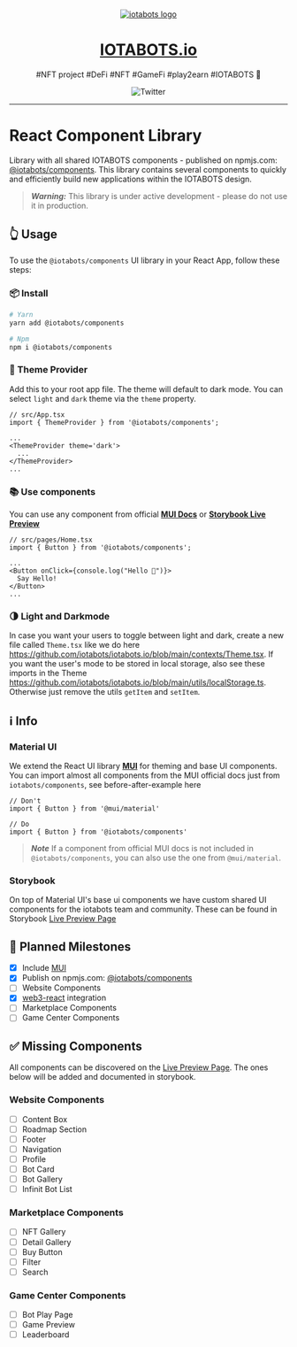 <p align="center">
  <br>
  <a href="https://iotabots.io">
     <img
      alt="iotabots logo"
      src="https://pbs.twimg.com/profile_banners/1453664485063933965/1635716136/1500x500"
    />
  </a>
</p>

<h1 align="center"><a href="https://iotabots.io">IOTABOTS.io</a></h1>

<p align="center">#NFT project #DeFi #NFT #GameFi #play2earn #IOTABOTS 🤖</p>

<p align="center">
  <a href="https://twitter.com/iotabots" style="text-decoration:none;"><img src="https://img.shields.io/twitter/url?url=https%3A%2F%2Ftwitter.com%2Fiotabots" alt="Twitter"></a>
</p>

---

# React Component Library
Library with all shared IOTABOTS components - published on npmjs.com: [@iotabots/components](https://www.npmjs.com/package/@iotabots/components). This library contains several components to quickly and efficiently build new applications within the IOTABOTS design. 

> **_Warning:_**
This library is under active development - please do not use it in production.

## 👆 Usage
To use the `@iotabots/components` UI library in your React App, follow these steps:

### 📦 Install

```bash
# Yarn
yarn add @iotabots/components

# Npm
npm i @iotabots/components
```

### 🎨 Theme Provider
Add this to your root app file. The theme will default to dark mode. You can select `light` and `dark` theme via the `theme` property.

```tsx
// src/App.tsx
import { ThemeProvider } from '@iotabots/components';

...
<ThemeProvider theme='dark'>
  ...
</ThemeProvider>
...
```

### 📚 Use components
You can use any component from official **[MUI Docs](https://mui.com/)** or **[Storybook Live Preview](https://iotabots.github.io/nft-ui-components/?path=/story/example-introduction--page)**

```tsx
// src/pages/Home.tsx
import { Button } from '@iotabots/components';

...
<Button onClick={console.log("Hello 🤖")}>
  Say Hello!
</Button>
...
```

### 🌗 Light and Darkmode
In case you want your users to toggle between light and dark, create a new file called `Theme.tsx` like we do here https://github.com/iotabots/iotabots.io/blob/main/contexts/Theme.tsx. If you want the user's mode to be stored in local storage, also see these imports in the Theme https://github.com/iotabots/iotabots.io/blob/main/utils/localStorage.ts. Otherwise just remove the utils `getItem` and `setItem`.

## ℹ️ Info

### Material UI
We extend the React UI library **[MUI](https://mui.com/)** for theming and base UI components. You can import almost all components from the MUI official docs just from `iotabots/components`, see before-after-example here

```tsx
// Don't
import { Button } from '@mui/material'

// Do
import { Button } from '@iotabots/components'
```

> **_Note_**
If a component from official MUI docs is not included in `@iotabots/components`, you can also use the one from `@mui/material`.

### Storybook
On top of Material UI's base ui components we have custom shared UI components for the iotabots team and community. These can be found in Storybook [Live Preview Page](https://iotabots.github.io/nft-ui-components/?path=/story/example-introduction--page)

## 🎯 Planned Milestones
- [x] Include [MUI](https://mui.com/)
- [x] Publish on npmjs.com: [@iotabots/components](https://www.npmjs.com/package/@iotabots/components)
- [ ] Website Components
- [x] [web3-react](https://github.com/NoahZinsmeister/web3-react) integration
- [ ] Marketplace Components
- [ ] Game Center Components

## ✅ Missing Components
All components can be discovered on the [Live Preview Page](https://iotabots.github.io/nft-ui-components/?path=/story/example-backgroundvideo--default). The ones below will be added and documented in storybook.

### Website Components
- [ ] Content Box
- [ ] Roadmap Section
- [ ] Footer
- [ ] Navigation
- [ ] Profile
- [ ] Bot Card
- [ ] Bot Gallery
- [ ] Infinit Bot List 

### Marketplace Components
- [ ] NFT Gallery
- [ ] Detail Gallery
- [ ] Buy Button
- [ ] Filter
- [ ] Search

### Game Center Components
- [ ] Bot Play Page
- [ ] Game Preview
- [ ] Leaderboard 
